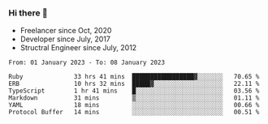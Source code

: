 ### Hi there 👋

- Freelancer since Oct, 2020
- Developer since July, 2017
- Structral Engineer since July, 2012

<!--START_SECTION:waka-->

```text
From: 01 January 2023 - To: 08 January 2023

Ruby              33 hrs 41 mins  █████████████████▓░░░░░░░   70.65 %
ERB               10 hrs 32 mins  █████▓░░░░░░░░░░░░░░░░░░░   22.11 %
TypeScript        1 hr 41 mins    █░░░░░░░░░░░░░░░░░░░░░░░░   03.56 %
Markdown          31 mins         ▒░░░░░░░░░░░░░░░░░░░░░░░░   01.11 %
YAML              18 mins         ░░░░░░░░░░░░░░░░░░░░░░░░░   00.66 %
Protocol Buffer   14 mins         ░░░░░░░░░░░░░░░░░░░░░░░░░   00.51 %
```

<!--END_SECTION:waka-->
